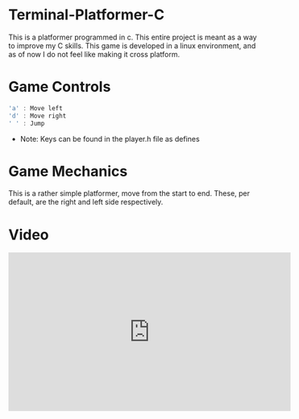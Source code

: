 # Terminal-Platformer-C
This is a platformer programmed in c. This entire project is meant as a way to improve my C skills. 
This game is developed in a linux environment, and as of now I do not feel like making it cross platform. 


# Game Controls
```c
'a' : Move left
'd' : Move right
' ' : Jump
```
* Note: Keys can be found in the player.h file as defines

# Game Mechanics
This is a rather simple platformer, move from the start to end. These, per default, are the right and left side respectively.

# Video
<iframe width="560" height="315" src="https://www.youtube.com/embed/twiWRjDgF8Q" frameborder="0" allow="accelerometer; autoplay; encrypted-media; gyroscope; picture-in-picture" allowfullscreen></iframe> 
